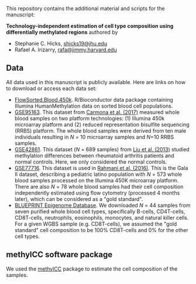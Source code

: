 This repository contains the additional material and scripts for the manuscript: 

**Technology-independent estimation of cell type composition using differentially methylated regions** authored by 

* Stephanie C. Hicks, shicks19@jhu.edu
* Rafael A. Irizarry, rafa@jimmy.harvard.edu

## Data
 
All data used in this manuscript is publicly available. Here are links on how to download or access each data set: 

* [FlowSorted.Blood.450k](https://bioconductor.org/packages/release/data/experiment/html/FlowSorted.Blood.450k.html). R/Bioconductor data package containing Illumina HumanMethylation data on sorted blood cell populations. 
* [GSE95163](https://www.ncbi.nlm.nih.gov/geo/query/acc.cgi?acc=GSE95163). This dataset from [Carmona et al. (2017)](https://www.nature.com/articles/s41525-017-0012-9) measured whole blood samples on two platform technologies: (1) Illumina 450k microarray platform and (2) reduced representation bisulfite sequencing (RRBS) platform. The whole blood samples were derived from ten male individuals resulting in _N_ = 10 microarray samples and _N_=10 RRBS samples. 
* [GSE42861](https://www.ncbi.nlm.nih.gov/geo/query/acc.cgi?acc=GSE42861). This dataset (_N_ = 689 samples) from [Liu et al. (2013)](https://www.ncbi.nlm.nih.gov/pubmed/23334450) studied methylation differences between rheumatoid arthritis patients and normal controls. Here, we only considered the normal controls. 
* [GSE77716](https://www.ncbi.nlm.nih.gov/geo/query/acc.cgi?acc=GSE77716). This dataset is used in [Rahmani et al. (2016)](https://www.ncbi.nlm.nih.gov/pubmed/27018579). This is the Gala II dataset, describing a pediatric latino population with _N_ = 573 whole blood samples processed on the Illumina 450K microarray platform. There are also _N_ = 78 whole blood samples had their cell composition independently estimated using flow cytometry (processed 4 months later), which can be considered as a "gold standard".
* [BLUEPRINT Epigenome Database](http://www.blueprint-epigenome.eu). We downloaded _N_ = 44 samples from seven purified whole blood cell types, specifically B-cells, CD4T-cells, CD8T-cells, neutrophils, eosinophils, monocytes, and natural killer cells. For a given WGBS sample (e.g. CD8T-cells), we assumed the "gold standard" cell composition to be 100% CD8T-cells and 0% for the other cell types.

## methylCC software package

We used the [methylCC](https://github.com/stephaniehicks/methylCC) package to estimate the cell composition of the samples. 
